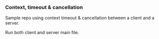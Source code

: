 ### Context, timeout & cancellation

Sample repo using context timeout & cancellation between a client and a server.

Run both client and server main file.

